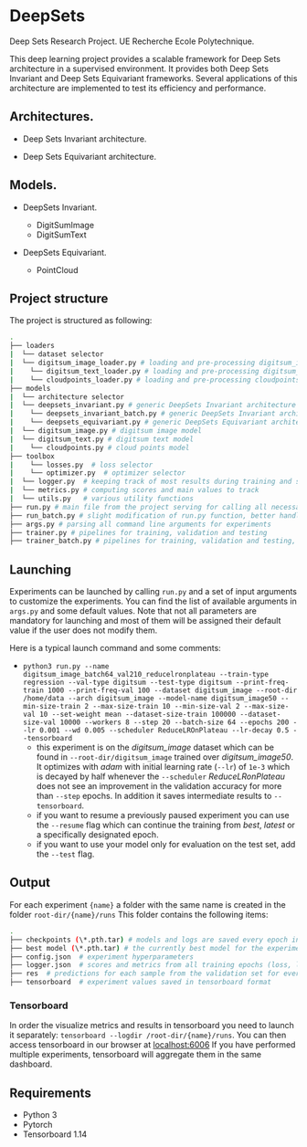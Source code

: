 # DeepSets

Deep Sets Research Project. UE Recherche Ecole Polytechnique.

This deep learning project provides a scalable framework for Deep Sets architecture in a supervised environment. It provides both Deep Sets Invariant and Deep Sets Equivariant frameworks. Several applications of this architecture are implemented to test its efficiency and performance.

## Architectures.

- Deep Sets Invariant architecture.

- Deep Sets Equivariant architecture.

## Models.

- DeepSets Invariant.
  + DigitSumImage
  + DigitSumText

- DeepSets Equivariant.
  + PointCloud

## Project structure

The project is structured as following:

```bash
.
├── loaders
|  └── dataset selector
|  └── digitsum_image_loader.py # loading and pre-processing digitsum_image data
|	 └── digitsum_text_loader.py # loading and pre-processing digitsum_text data
|	 └── cloudpoints_loader.py # loading and pre-processing cloudpoints data
├── models
|  └── architecture selector
|  └── deepsets_invariant.py # generic DeepSets Invariant architecture
|	 └── deepsets_invariant_batch.py # generic DeepSets Invariant architecture, better handling batches. Only used in run_batch.py
|	 └── deepsets_equivariant.py # generic DeepSets Equivariant architecture
|  └── digitsum_image.py # digitsum image model
|  └── digitsum_text.py # digitsum text model
|	 └── cloudpoints.py # cloud points model
├── toolbox
|	 └── losses.py  # loss selector
|	 └── optimizer.py  # optimizer selector
|  └── logger.py  # keeping track of most results during training and storage to static .html file
|  └── metrics.py # computing scores and main values to track
|  └── utils.py   # various utility functions
├── run.py # main file from the project serving for calling all necessary functions for training and testing
├── run_batch.py # slight modification of run.py function, better handling batches
├── args.py # parsing all command line arguments for experiments
├── trainer.py # pipelines for training, validation and testing
├── trainer_batch.py # pipelines for training, validation and testing, slight modification of trainer.py, better handling batches. Only used in run_batch.py
```

## Launching
Experiments can be launched by calling `run.py` and a set of input arguments to customize the experiments. You can find the list of available arguments in `args.py` and some default values. Note that not all parameters are mandatory for launching and most of them will be assigned their default value if the user does not modify them.

Here is a typical launch command and some comments:

- `python3 run.py --name digitsum_image_batch64_val210_reducelronplateau --train-type regression --val-type digitsum --test-type digitsum --print-freq-train 1000 --print-freq-val 100 --dataset digitsum_image --root-dir /home/data --arch digitsum_image --model-name digitsum_image50 --min-size-train 2 --max-size-train 10 --min-size-val 2 --max-size-val 10 --set-weight mean --dataset-size-train 100000 --dataset-size-val 10000 --workers 8 --step 20 --batch-size 64 --epochs 200 --lr 0.001 --wd 0.005 --scheduler ReduceLROnPlateau --lr-decay 0.5 --tensorboard`
  + this experiment is on the _digitsum_image_ dataset which can be found in `--root-dir/digitsum_image` trained over _digitsum_image50_. It optimizes with _adam_ with initial learning rate (`--lr`) of `1e-3` which is decayed by half whenever the `--scheduler` _ReduceLRonPlateau_ does not see an improvement in the validation accuracy for more than `--step` epochs. In addition it saves intermediate results to `--tensorboard`.
  + if you want to resume a previously paused experiment you can use the `--resume` flag which can continue the training from _best_, _latest_ or a specifically designated epoch.
  + if you want to use your model only for evaluation on the test set, add the `--test` flag.
 
## Output
For each experiment `{name}` a folder with the same name is created in the folder `root-dir/{name}/runs`
 This folder contains the following items:

```bash
.
├── checkpoints (\*.pth.tar) # models and logs are saved every epoch in .tar files. Non-modulo 5 epochs are then deleted.
├── best model (\*.pth.tar) # the currently best model for the experiment is saved separately
├── config.json  # experiment hyperparameters
├── logger.json  # scores and metrics from all training epochs (loss, learning rate, accuracy,etc.)
├── res  # predictions for each sample from the validation set for every epoch
├── tensorboard  # experiment values saved in tensorboard format
 ```

### Tensorboard
In order the visualize metrics and results in tensorboard you need to launch it separately: `tensorboard --logdir /root-dir/{name}/runs`. You can then access tensorboard in our browser at [localhost:6006](localhost:6006)
If you have performed multiple experiments, tensorboard will aggregate them in the same dashboard.
  
  
 ## Requirements
 - Python 3
 - Pytorch
 - Tensorboard 1.14